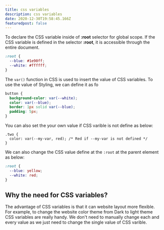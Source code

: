 ```yaml
---
title: css variables
description: css variables
date: 2020-12-30T19:58:45.166Z
featuredpost: false
---
```

To declare the CSS variable inside of **:root** selector for global scope. If the CSS variable is defined in the selector **:root**, it is accessible through the entire document. 

```css
:root {
  --blue: #1e90ff;
  --white: #ffffff;
}
```

The `var()` function in CSS is used to insert the value of CSS variables. To use the value of Styling, we can define it as fo

```css
button {
  background-color: var(--white);
  color: var(--blue);
  border: 1px solid var(--blue);
  padding: 5px;
}
```

You can also set the your own value if CSS varible is not define as below:

```
.two {
  color: var(--my-var, red); /* Red if --my-var is not defined */
}
```

We can also change the CSS value define at the `:root` at the parent element as below:

```css
:root {
  --blue: yellow;
  --white: red;
}
```

## Why the need for CSS variables?

The advantage of CSS variables is that it can website layout more flexible. For example, to change the website color theme from Dark to light theme CSS variables are really handy. We don't need to manually change each and every value as we just need to change the single value of CSS varible.